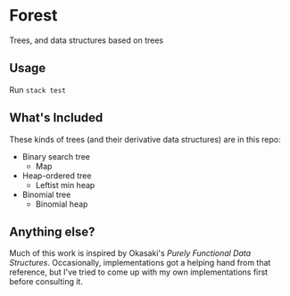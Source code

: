 # Forest 

Trees, and data structures based on trees

## Usage

Run `stack test`

## What's Included

These kinds of trees (and their derivative data structures) are in this repo:

- Binary search tree
  - Map
- Heap-ordered tree
  - Leftist min heap
- Binomial tree
  - Binomial heap

## Anything else?

Much of this work is inspired by Okasaki's _Purely Functional Data Structures_. Occasionally, implementations got a helping hand from that reference, but I've tried to come up with my own implementations first before consulting it.
